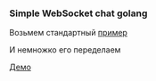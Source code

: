 ### Simple WebSocket chat golang

Возьмем стандартный [пример](https://github.com/golang-samples/websocket/tree/master/websocket-chat)

И немножко его переделаем

[Демо](http://95.181.198.40:8080/)